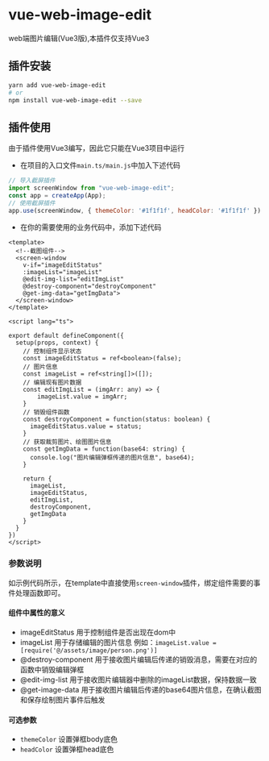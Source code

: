 # vue-web-image-edit
web端图片编辑(Vue3版),本插件仅支持Vue3

## 插件安装
```bash
yarn add vue-web-image-edit
# or
npm install vue-web-image-edit --save
```

## 插件使用
由于插件使用Vue3编写，因此它只能在Vue3项目中运行

* 在项目的入口文件`main.ts/main.js`中加入下述代码
```javascript
// 导入截屏插件
import screenWindow from "vue-web-image-edit";
const app = createApp(App);
// 使用截屏插件
app.use(screenWindow, { themeColor: '#1f1f1f', headColor: '#1f1f1f' })
```
* 在你的需要使用的业务代码中，添加下述代码
```vue
<template>
  <!--截图组件-->
  <screen-window
    v-if="imageEditStatus"
    :imageList="imageList"
    @edit-img-list="editImgList"
    @destroy-component="destroyComponent"
    @get-img-data="getImgData">
  </screen-window>
</template>

<script lang="ts">

export default defineComponent({
  setup(props, context) {
    // 控制组件显示状态
    const imageEditStatus = ref<boolean>(false);
    // 图片信息
    const imageList = ref<string[]>([]);
    // 编辑现有图片数据
    const editImgList = (imgArr: any) => {
        imageList.value = imgArr;
    }
    // 销毁组件函数
    const destroyComponent = function(status: boolean) {
      imageEditStatus.value = status;
    }
    // 获取裁剪图片、绘图图片信息
    const getImgData = function(base64: string) {
      console.log("图片编辑弹框传递的图片信息", base64);
    }
    
    return {
      imageList,
      imageEditStatus,
      editImgList,
      destroyComponent,
      getImgData
    }
  }
})
</script>
```
### 参数说明
如示例代码所示，在template中直接使用`screen-window`插件，绑定组件需要的事件处理函数即可。
#### 组件中属性的意义
* imageEditStatus 用于控制组件是否出现在dom中
* imageList 用于存储编辑的图片信息 例如：`imageList.value = [require('@/assets/image/person.png')]`
* @destroy-component 用于接收图片编辑后传递的销毁消息，需要在对应的函数中销毁编辑弹框
* @edit-img-list 用于接收图片编辑器中删除的imageList数据，保持数据一致
* @get-image-data 用于接收图片编辑后传递的base64图片信息，在确认截图和保存绘制图片事件后触发

#### 可选参数
* `themeColor` 设置弹框body底色
* `headColor` 设置弹框head底色
